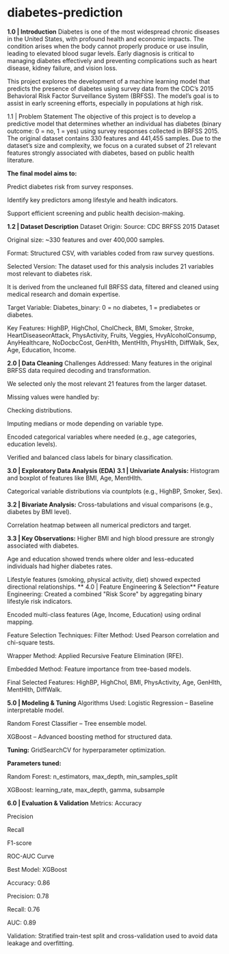 # diabetes-prediction
**1.0 | Introduction**
Diabetes is one of the most widespread chronic diseases in the United States, with profound health and economic impacts. The condition arises when the body cannot properly produce or use insulin, leading to elevated blood sugar levels. Early diagnosis is critical to managing diabetes effectively and preventing complications such as heart disease, kidney failure, and vision loss.

This project explores the development of a machine learning model that predicts the presence of diabetes using survey data from the CDC’s 2015 Behavioral Risk Factor Surveillance System (BRFSS). The model’s goal is to assist in early screening efforts, especially in populations at high risk.

1.1 | Problem Statement
The objective of this project is to develop a predictive model that determines whether an individual has diabetes (binary outcome: 0 = no, 1 = yes) using survey responses collected in BRFSS 2015. The original dataset contains 330 features and 441,455 samples. Due to the dataset’s size and complexity, we focus on a curated subset of 21 relevant features strongly associated with diabetes, based on public health literature.

**The final model aims to:**

Predict diabetes risk from survey responses.

Identify key predictors among lifestyle and health indicators.

Support efficient screening and public health decision-making.

**1.2 | Dataset Description**
Dataset Origin:
Source: CDC BRFSS 2015 Dataset

Original size: ~330 features and over 400,000 samples.

Format: Structured CSV, with variables coded from raw survey questions.

Selected Version:
The dataset used for this analysis includes 21 variables most relevant to diabetes risk.

It is derived from the uncleaned full BRFSS data, filtered and cleaned using medical research and domain expertise.

Target Variable:
Diabetes_binary: 0 = no diabetes, 1 = prediabetes or diabetes.

Key Features:
HighBP, HighChol, CholCheck, BMI, Smoker, Stroke, HeartDiseaseorAttack, PhysActivity, Fruits, Veggies, HvyAlcoholConsump, AnyHealthcare, NoDocbcCost, GenHlth, MentHlth, PhysHlth, DiffWalk, Sex, Age, Education, Income.

**2.0 | Data Cleaning**
Challenges Addressed:
Many features in the original BRFSS data required decoding and transformation.

We selected only the most relevant 21 features from the larger dataset.

Missing values were handled by:

Checking distributions.

Imputing medians or mode depending on variable type.

Encoded categorical variables where needed (e.g., age categories, education levels).

Verified and balanced class labels for binary classification.

**3.0 | Exploratory Data Analysis (EDA)**
**3.1 | Univariate Analysis:**
Histogram and boxplot of features like BMI, Age, MentHlth.

Categorical variable distributions via countplots (e.g., HighBP, Smoker, Sex).

**3.2 | Bivariate Analysis:**
Cross-tabulations and visual comparisons (e.g., diabetes by BMI level).

Correlation heatmap between all numerical predictors and target.

**3.3 | Key Observations:**
Higher BMI and high blood pressure are strongly associated with diabetes.

Age and education showed trends where older and less-educated individuals had higher diabetes rates.

Lifestyle features (smoking, physical activity, diet) showed expected directional relationships.
**
4.0 | Feature Engineering & Selection**
Feature Engineering:
Created a combined "Risk Score" by aggregating binary lifestyle risk indicators.

Encoded multi-class features (Age, Income, Education) using ordinal mapping.

Feature Selection Techniques:
Filter Method: Used Pearson correlation and chi-square tests.

Wrapper Method: Applied Recursive Feature Elimination (RFE).

Embedded Method: Feature importance from tree-based models.

Final Selected Features:
HighBP, HighChol, BMI, PhysActivity, Age, GenHlth, MentHlth, DiffWalk.

**5.0 | Modeling & Tuning**
Algorithms Used:
Logistic Regression – Baseline interpretable model.

Random Forest Classifier – Tree ensemble model.

XGBoost – Advanced boosting method for structured data.

**Tuning:**
GridSearchCV for hyperparameter optimization.

**Parameters tuned:**

Random Forest: n_estimators, max_depth, min_samples_split

XGBoost: learning_rate, max_depth, gamma, subsample

**6.0 | Evaluation & Validation**
Metrics:
Accuracy

Precision

Recall

F1-score

ROC-AUC Curve

Best Model:
XGBoost

Accuracy: 0.86

Precision: 0.78

Recall: 0.76

AUC: 0.89

Validation:
Stratified train-test split and cross-validation used to avoid data leakage and overfitting.
